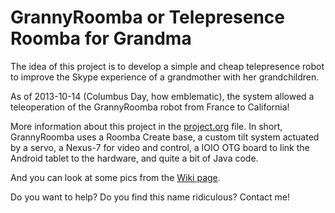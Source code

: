 GrannyRoomba or Telepresence Roomba for Grandma
===============================================

The idea of this project is to develop a simple and cheap telepresence robot to improve the Skype experience of a grandmother with her grandchildren.

As of 2013-10-14 (Columbus Day, how emblematic), the system allowed a teleoperation of the GrannyRoomba robot from France to California!

More information about this project in the [project.org](https://github.com/flupes/GrannyRoomba/blob/master/project.org) file.
In short, GrannyRoomba uses a Roomba Create base, a custom tilt system actuated by a servo,
a Nexus-7 for video and control, a IOIO OTG board to link the Android tablet to the hardware,
and quite a bit of Java code.

And you can look at some pics from the [Wiki page](https://github.com/flupes/GrannyRoomba/wiki/GrannyRoomba-Wiki-Home).

Do you want to help? Do you find this name ridiculous? Contact me!



